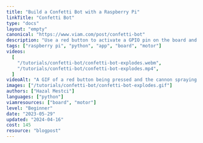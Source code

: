 ```yaml
---
title: "Build a Confetti Bot with a Raspberry Pi"
linkTitle: "Confetti Bot"
type: "docs"
layout: "empty"
canonical: "https://www.viam.com/post/confetti-bot"
description: "Use a red button to activate a GPIO pin on the board and make a confetti popper go off."
tags: ["raspberry pi", "python", "app", "board", "motor"]
videos:
  [
    "/tutorials/confetti-bot/confetti-bot-explodes.webm",
    "/tutorials/confetti-bot/confetti-bot-explodes.mp4",
  ]
videoAlt: "A GIF of a red button being pressed and the cannon spraying confetti"
images: ["/tutorials/confetti-bot/confetti-bot-explodes.gif"]
authors: ["Hazal Mestci"]
languages: ["python"]
viamresources: ["board", "motor"]
level: "Beginner"
date: "2023-05-29"
updated: "2024-04-16"
cost: 145
resource: "blogpost"
---
```

